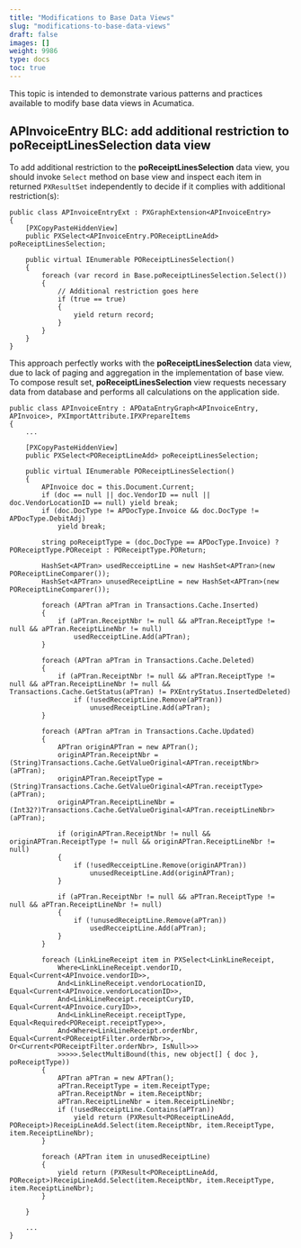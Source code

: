 ```yaml
---
title: "Modifications to Base Data Views"
slug: "modifications-to-base-data-views"
draft: false
images: []
weight: 9986
type: docs
toc: true
---
```


This topic is intended to demonstrate various patterns and practices available to modify base data views in Acumatica.

## APInvoiceEntry BLC: add additional restriction to poReceiptLinesSelection data view
To add additional restriction to the **poReceiptLinesSelection** data view, you should  invoke `Select` method on base view and inspect each item in returned `PXResultSet` independently to decide if it complies with additional restriction(s):

    public class APInvoiceEntryExt : PXGraphExtension<APInvoiceEntry>
    {
        [PXCopyPasteHiddenView]
        public PXSelect<APInvoiceEntry.POReceiptLineAdd> poReceiptLinesSelection;

        public virtual IEnumerable POReceiptLinesSelection()
        {
            foreach (var record in Base.poReceiptLinesSelection.Select())
            {
                // Additional restriction goes here
                if (true == true)
                {
                    yield return record;
                }
            }
        }
    }

This approach perfectly works with the **poReceiptLinesSelection** data view, due to lack of paging and aggregation in the implementation of base view. To compose result set, **poReceiptLinesSelection** view requests necessary data from database and performs all calculations on the application side.

    public class APInvoiceEntry : APDataEntryGraph<APInvoiceEntry, APInvoice>, PXImportAttribute.IPXPrepareItems
    {
        ...

        [PXCopyPasteHiddenView]
        public PXSelect<POReceiptLineAdd> poReceiptLinesSelection;

        public virtual IEnumerable POReceiptLinesSelection()
        {
            APInvoice doc = this.Document.Current;
            if (doc == null || doc.VendorID == null || doc.VendorLocationID == null) yield break;
            if (doc.DocType != APDocType.Invoice && doc.DocType != APDocType.DebitAdj)
                yield break;

            string poReceiptType = (doc.DocType == APDocType.Invoice) ? POReceiptType.POReceipt : POReceiptType.POReturn;

            HashSet<APTran> usedRecceiptLine = new HashSet<APTran>(new POReceiptLineComparer());
            HashSet<APTran> unusedReceiptLine = new HashSet<APTran>(new POReceiptLineComparer());

            foreach (APTran aPTran in Transactions.Cache.Inserted)
            {
                if (aPTran.ReceiptNbr != null && aPTran.ReceiptType != null && aPTran.ReceiptLineNbr != null)
                    usedRecceiptLine.Add(aPTran);
            }

            foreach (APTran aPTran in Transactions.Cache.Deleted)
            {
                if (aPTran.ReceiptNbr != null && aPTran.ReceiptType != null && aPTran.ReceiptLineNbr != null && Transactions.Cache.GetStatus(aPTran) != PXEntryStatus.InsertedDeleted)
                    if (!usedRecceiptLine.Remove(aPTran))
                        unusedReceiptLine.Add(aPTran);
            }

            foreach (APTran aPTran in Transactions.Cache.Updated)
            {
                APTran originAPTran = new APTran();
                originAPTran.ReceiptNbr = (String)Transactions.Cache.GetValueOriginal<APTran.receiptNbr>(aPTran);
                originAPTran.ReceiptType = (String)Transactions.Cache.GetValueOriginal<APTran.receiptType>(aPTran);
                originAPTran.ReceiptLineNbr = (Int32?)Transactions.Cache.GetValueOriginal<APTran.receiptLineNbr>(aPTran);

                if (originAPTran.ReceiptNbr != null && originAPTran.ReceiptType != null && originAPTran.ReceiptLineNbr != null)
                {
                    if (!usedRecceiptLine.Remove(originAPTran))
                        unusedReceiptLine.Add(originAPTran);
                }

                if (aPTran.ReceiptNbr != null && aPTran.ReceiptType != null && aPTran.ReceiptLineNbr != null)
                {
                    if (!unusedReceiptLine.Remove(aPTran))
                        usedRecceiptLine.Add(aPTran);
                }
            }

            foreach (LinkLineReceipt item in PXSelect<LinkLineReceipt,
                Where<LinkLineReceipt.vendorID, Equal<Current<APInvoice.vendorID>>,
                And<LinkLineReceipt.vendorLocationID, Equal<Current<APInvoice.vendorLocationID>>,
                And<LinkLineReceipt.receiptCuryID, Equal<Current<APInvoice.curyID>>,
                And<LinkLineReceipt.receiptType, Equal<Required<POReceipt.receiptType>>,
                And<Where<LinkLineReceipt.orderNbr, Equal<Current<POReceiptFilter.orderNbr>>, Or<Current<POReceiptFilter.orderNbr>, IsNull>>>
                >>>>>.SelectMultiBound(this, new object[] { doc }, poReceiptType))
            {
                APTran aPTran = new APTran();
                aPTran.ReceiptType = item.ReceiptType;
                aPTran.ReceiptNbr = item.ReceiptNbr;
                aPTran.ReceiptLineNbr = item.ReceiptLineNbr;
                if (!usedRecceiptLine.Contains(aPTran))
                    yield return (PXResult<POReceiptLineAdd, POReceipt>)ReceipLineAdd.Select(item.ReceiptNbr, item.ReceiptType, item.ReceiptLineNbr);
            }

            foreach (APTran item in unusedReceiptLine)
            {
                yield return (PXResult<POReceiptLineAdd, POReceipt>)ReceipLineAdd.Select(item.ReceiptNbr, item.ReceiptType, item.ReceiptLineNbr);
            }

        }

        ...
    }

